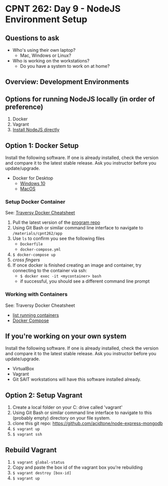 # CPNT 262: Day 9 - NodeJS Environment Setup
## Questions to ask
- Who's using their own laptop?
  - Mac, Windows or Linux?
- Who is working on the workstations?
  - Do you have a system to work on at home?

## Overview: Development Environments

## Options for running NodeJS locally (in order of preference)
1. Docker
2. Vagrant
3. [Install NodeJS directly](https://nodejs.org/en/download/)

## Option 1: Docker Setup
Install the following software. If one is already installed, check the version and compare it to the latest stable release. Ask you instructor before you update/upgrade.
- Docker for Desktop
  - [Windows 10](https://docs.docker.com/docker-for-windows/install/)
  - [MacOS](https://docs.docker.com/docker-for-mac/install/)

### Setup Docker Container
See: [Traversy Docker Cheatsheet](https://gist.github.com/bradtraversy/89fad226dc058a41b596d586022a9bd3)
1. Pull the latest version of the [program repo](https://github.com/acidtone/wbdv-winter-2020)
2. Using Git Bash or similar command line interface to navigate to `/materials/cpnt262/app`
4. Use `ls` to confirm you see the following files
    - `Dockerfile`
    - `docker-compose.yml`
5. `$ docker-compose up`
6. *cross fingers*
7. If once docker is finished creating an image and container, try connecting to the container via ssh:
    - `$ docker exec -it <mycontainer> bash`
    - if successful, you should see a different command line prompt

### Working with Containers
See: Traversy Docker Cheatsheet
- [list running containers](https://gist.github.com/bradtraversy/89fad226dc058a41b596d586022a9bd3#list-running-containers)
- [Docker Compose](https://gist.github.com/bradtraversy/89fad226dc058a41b596d586022a9bd3#docker-compose)

## If you're working on your own system
Install the following software. If one is already installed, check the version and compare it to the latest stable release. Ask you instructor before you update/upgrade.
- VirtualBox
- Vagrant
- Git
SAIT workstations will have this software installed already.

## Option 2: Setup Vagrant
1. Create a local folder on your C: drive called 'vagrant'
2. Using Git Bash or similar command line interface to navigate to this (probably empty) directory on your file system.
3. clone this git repo: https://github.com/acidtone/node-express-mongodb
4. `$ vagrant up`
5. `$ vagrant ssh`

## Rebuild Vagrant
1. `$ vagrant global-status`
2. Copy and paste the box id of the vagrant box you're rebuilding
3. `$ vagrant destroy [box-id]`
4. `$ vagrant up`
